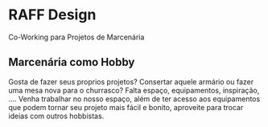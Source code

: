 # RAFF Design
Co-Working para Projetos de Marcenária

## Marcenária como Hobby
Gosta de fazer seus proprios projetos? Consertar aquele armário ou fazer uma mesa nova para o churrasco? 
Falta espaço, equipamentos, inspiração, .... 
Venha trabalhar no nosso espaço, além de ter acesso aos equipamentos que podem tornar seu projeto mais fácil e bonito, aproveite para trocar ideias com outros hobbistas.
